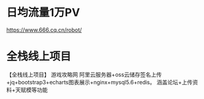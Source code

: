 # 日均流量1万PV
  https://www.666.cq.cn/robot/

# 全栈线上项目
【全栈线上项目】 游戏攻略网 阿里云服务器+oss云储存签名上传+jq+bootstrap3+echarts图表展示+nginx+mysql5.6+redis。  涵盖论坛+上传资料+天赋模等功能


